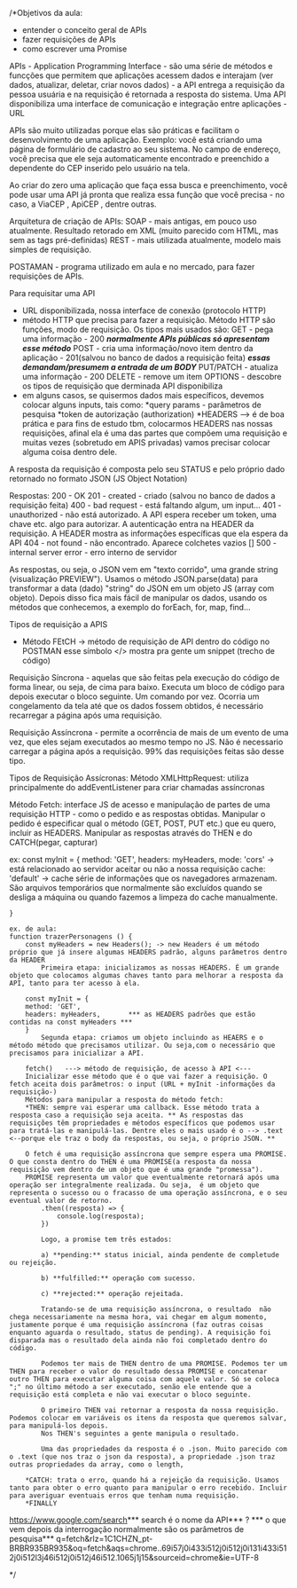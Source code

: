 /*Objetivos da aula:
- entender o conceito geral de APIs
- fazer requisições de APIs
- como escrever uma Promise

APIs - Application Programming Interface - são uma série de métodos e funcções que permitem que aplicações acessem dados e interajam (ver dados, atualizar, deletar, criar novos dados) - a API entrega a requisição da pessoa usuária e na requisição é retornada a resposta do sistema. 
Uma API disponibiliza uma interface de comunicação e integração entre aplicações - URL

APIs são muito utilizadas porque elas são práticas e facilitam o desenvolvimento de uma aplicação. Exemplo: você está criando uma página de formulário de cadastro ao seu sistema. No campo de endereço, você precisa que ele seja automaticamente encontrado e preenchido a dependente do CEP inserido pelo usuário na tela.

Ao criar do zero uma aplicação que faça essa busca e preenchimento, você pode usar uma API já pronta que realiza essa função que você precisa - no caso, a ViaCEP , ApiCEP , dentre outras.

Arquitetura de criação de APIs:
SOAP - mais antigas, em pouco uso atualmente. Resultado retorado em XML (muito parecido com HTML, mas sem as tags pré-definidas)
REST - mais utilizada atualmente, modelo mais simples de requisição.

POSTAMAN - programa utilizado em aula e no mercado, para fazer requisições de APIs.

Para requisitar uma API
- URL disponibilizada, nossa interface de conexão (protocolo HTTP)
- método HTTP que precisa para fazer a requisição. Método HTTP são funções, modo de requisição. Os tipos mais usados são:
GET - pega uma informação - 200  ***normalmente APIs públicas só apresentam esse método***
POST - cria uma informação/novo item dentro da aplicação - 201(salvou no banco de dados a requisição feita)  ***essas demandam/presumem a entrada de um BODY***
PUT/PATCH - atualiza uma informação - 200
DELETE - remove um item
OPTIONS - descobre os tipos de requisição que derminada API disponibiliza
- em alguns casos, se quisermos dados mais específicos, devemos colocar alguns inputs, tais como:
*query params - parâmetros de pesquisa
*token de autorização (authorization)
*HEADERS --> é de boa prática e para fins de estudo tbm, colocarmos HEADERS nas nossas requisições, afinal ela é uma das partes que compõem uma requisição e muitas vezes (sobretudo em APIS privadas) vamos precisar colocar alguma coisa dentro dele.

A resposta da requisição é composta pelo seu STATUS e pelo próprio dado retornado no formato JSON (JS Object Notation)

Respostas:
200 - OK
201 - created - criado (salvou no banco de dados a requisição feita)
400 - bad request - está faltando algum, um input...
401 - unauthorized - não está autorizado. A API espera receber um token, uma chave etc. algo para autorizar. A autenticação entra na HEADER da requisição. A HEADER mostra as informações específicas que ela espera da API
404 - not found - não encontrado. Aparece colchetes vazios []
500 - internal server error - erro interno de servidor

As respostas, ou seja, o JSON vem em "texto corrido", uma grande string (visualização PREVIEW"). Usamos o método 
JSON.parse(data) para transformar a data (dado) "string" do JSON em um objeto JS (array com objeto). Depois disso fica mais fácil de manipular os dados, usando os métodos que conhecemos, a exemplo do forEach, for, map, find...

Tipos de requisição a APIS
- Método FEtCH -> método de requisição de API dentro do código
no POSTMAN esse símbolo </> mostra pra gente um snippet (trecho de código)

Requisição Síncrona - aquelas que são feitas pela execução do código de forma linear, ou seja, de cima para baixo. Executa um bloco de código para depois executar o bloco seguinte. Um comando por vez. Ocorria um congelamento da tela até que os dados fossem obtidos, é necessário recarregar a página após uma requisição.

Requisição Assíncrona - permite a ocorrência de mais de um evento de uma vez, que eles sejam executados ao mesmo tempo no JS. Não é necessario carregar a página após a requisição. 99% das requisições feitas são desse tipo.

Tipos de Requisição Assícronas:
Método XMLHttpRequest: utiliza principalmente do addEventListener para criar chamadas assíncronas

Método Fetch: interface JS de acesso e manipulação de partes de uma requisição HTTP - como o pedido e as respostas obtidas. Manipular o pedido é especificar qual o método (GET, POST, PUT etc.) que eu quero, incluir as HEADERS.
Manipular as respostas através do THEN e do CATCH(pegar, capturar)

ex: const myInit = {
        method: 'GET',
        headers: myHeaders,
        mode: 'cors' -> está relacionado ao servidor aceitar ou não a nossa requisição
        cache: 'default' -> cache série de informações que os navegadores armazenam. São arquivos temporários que normalmente são excluídos quando se desliga a máquina ou quando fazemos a limpeza do cache manualmente.
        
    }

    ex. de aula:
    function trazerPersonagens () {
        const myHeaders = new Headers(); -> new Headers é um método próprio que já insere algumas HEADERS padrão, alguns parâmetros dentro da HEADER
            Primeira etapa: inicializamos as nossas HEADERS. É um grande objeto que colocamos algumas chaves tanto para melhorar a resposta da API, tanto para ter acesso à ela.

        const myInit = {
        method: 'GET',
        headers: myHeaders,       *** as HEADERS padrões que estão contidas na const myHeaders ***  
        }
            Segunda etapa: criamos um objeto incluindo as HEAERS e o método método que precisamos utilizar. Ou seja,com o necessário que precisamos para inicializar a API.

        fetch()   ---> método de requisição, de acesso à API <---
        Inicializar esse método que é o que vai fazer a requisição. O fetch aceita dois parâmetros: o input (URL + myInit -informações da requisição-)
        Métodos para manipular a resposta do método fetch:
        *THEN: sempre vai esperar uma callback. Esse método trata a resposta caso a requisição seja aceita. ** As respostas das requisições têm propriedades e métodos específicos que podemos usar para tratá-las e manipulá-las. Dentre eles o mais usado é o --> .text <--porque ele traz o body da respostas, ou seja, o próprio JSON. **

        O fetch é uma requisição assíncrona que sempre espera uma PROMISE. O que consta dentro do THEN é uma PROMISE(a resposta da nossa requisição vem dentro de um objeto que é uma grande "promessa").
        PROMISE representa um valor que eventualmente retornará após uma operação ser integralmente realizada. Ou seja,  é um objeto que representa o sucesso ou o fracasso de uma operação assíncrona, e o seu eventual valor de retorno.
            .then((resposta) => {
                console.log(resposta);
            })

            Logo, a promise tem três estados:

            a) **pending:** status inicial, ainda pendente de completude ou rejeição.

            b) **fulfilled:** operação com sucesso.

            c) **rejected:** operação rejeitada.

            Tratando-se de uma requisição assíncrona, o resultado  não chega necessariamente na mesma hora, vai chegar em algum momento, justamente porque é uma requisição assíncrona (faz outras coisas enquanto aguarda o resultado, status de pending). A requisição foi disparada mas o resultado dela ainda não foi completado dentro do código.

            Podemos ter mais de THEN dentro de uma PROMISE. Podemos ter um THEN para receber o valor do resultado dessa PROMISE e concatenar outro THEN para executar alguma coisa com aquele valor. Só se coloca ";" no último método a ser executado, senão ele entende que a requisição está completa e não vai executar o bloco seguinte.

            O primeiro THEN vai retornar a resposta da nossa requisição. Podemos colocar em variáveis os itens da resposta que queremos salvar, para manipulá-los depois.
            Nos THEN's seguintes a gente manipula o resultado.

            Uma das propriedades da resposta é o .json. Muito parecido com o .text (que nos traz o json da resposta), a propriedade .json traz outras propriedades da array, como o length, 

        *CATCH: trata o erro, quando há a rejeição da requisição. Usamos tanto para obter o erro quanto para manipular o erro recebido. Incluir para averiguar eventuais erros que tenham numa requisição.
        *FINALLY



       
        

https://www.google.com/search*** search é o nome da API*** ? *** o que vem depois da interrogação normalmente são os parâmetros de pesquisa*** q=fetch&rlz=1C1CHZN_pt-BRBR935BR935&oq=fetch&aqs=chrome..69i57j0i433i512j0i512j0i131i433i512j0i512l3j46i512j0i512j46i512.1065j1j15&sourceid=chrome&ie=UTF-8








*/

